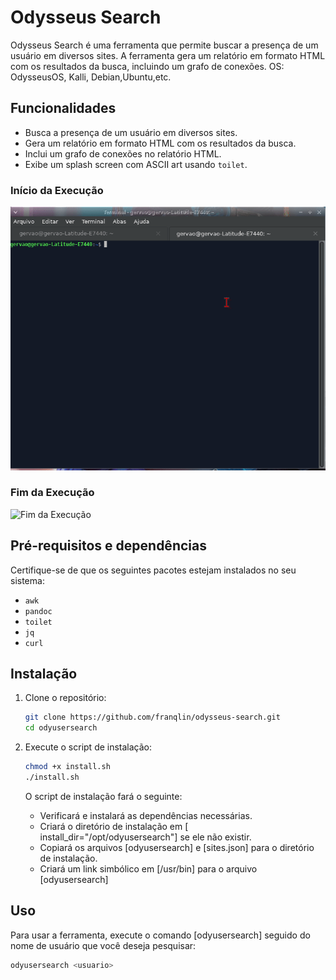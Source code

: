 # Odysseus Search

Odysseus Search é uma ferramenta que permite buscar a presença de um usuário em diversos sites. A ferramenta gera um relatório em formato HTML com os resultados da busca, incluindo um grafo de conexões.
OS: OdysseusOS, Kalli, Debian,Ubuntu,etc.

## Funcionalidades

- Busca a presença de um usuário em diversos sites.
- Gera um relatório em formato HTML com os resultados da busca.
- Inclui um grafo de conexões no relatório HTML.
- Exibe um splash screen com ASCII art usando `toilet`.

### Início da Execução

![Início da Execução](images/init.gif)

### Fim da Execução

![Fim da Execução](images/end.gif)

## Pré-requisitos e dependências

Certifique-se de que os seguintes pacotes estejam instalados no seu sistema:

- `awk`
- `pandoc`
- `toilet`
- `jq`
- `curl`

## Instalação

1. Clone o repositório:

    ```sh
    git clone https://github.com/franqlin/odysseus-search.git
    cd odyusersearch
    ```
    

2. Execute o script de instalação:

    ```sh
    chmod +x install.sh
    ./install.sh
    ```

    O script de instalação fará o seguinte:
    - Verificará e instalará as dependências necessárias.
    - Criará o diretório de instalação em [    install_dir="/opt/odyusersearch"] se ele não existir.
    - Copiará os arquivos [odyusersearch] e [sites.json] para o diretório de instalação.
    - Criará um link simbólico em [/usr/bin] para o arquivo [odyusersearch]

## Uso

Para usar a ferramenta, execute o comando [odyusersearch] seguido do nome de usuário que você deseja pesquisar:

```sh
odyusersearch <usuario>